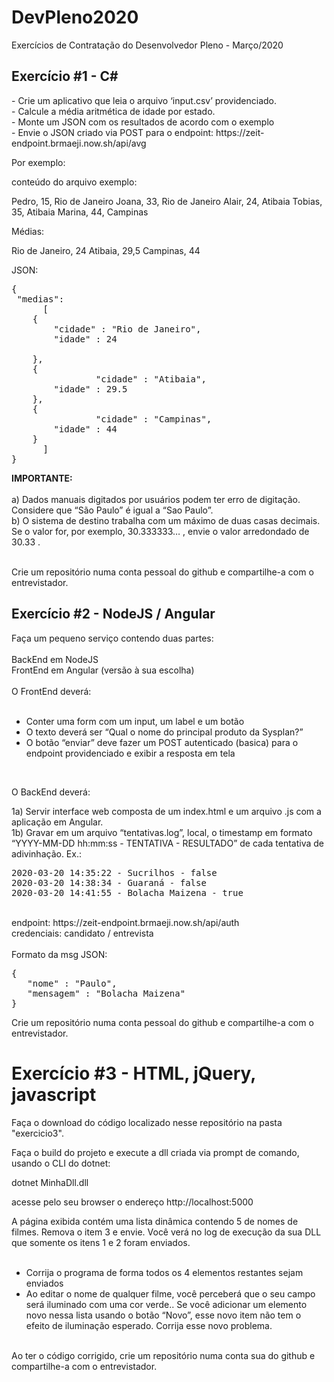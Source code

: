 # DevPleno2020
Exercícios de Contratação do Desenvolvedor Pleno - Março/2020

<h2> Exercício #1 - C# </h1>
- Crie um aplicativo que leia o arquivo ‘input.csv’ providenciado. <br>
- Calcule a média aritmética de idade por estado.<br>
- Monte um JSON com os resultados de acordo com o exemplo<br>
- Envie o JSON criado via POST para o endpoint: https://zeit-endpoint.brmaeji.now.sh/api/avg<br>

Por exemplo:

conteúdo do arquivo exemplo:

Pedro, 15, Rio de Janeiro
Joana, 33, Rio de Janeiro
Alair, 24, Atibaia
Tobias, 35, Atibaia
Marina, 44, Campinas

Médias:

Rio de Janeiro, 24
Atibaia, 29,5
Campinas, 44

JSON:

<pre>
{
 "medias":
      [
   	{
 	    "cidade" : "Rio de Janeiro",
 	    "idade" : 24
 		
 	},
 	{
                "cidade" : "Atibaia",
 	    "idade" : 29.5
 	},
 	{
                "cidade" : "Campinas",
 	    "idade" : 44
 	}
      ]
}
</pre>
<b>IMPORTANTE: </b><br>
<br>
a) Dados manuais digitados por usuários podem ter erro de digitação. Considere que “São Paulo” é igual a “Sao Paulo”.<br>
b) O sistema de destino trabalha com um máximo de duas casas decimais. Se o valor for, por exemplo, 30.333333… , envie o valor arredondado de 30.33 .<br>

<br>
Crie um repositório numa conta pessoal do github e compartilhe-a com o entrevistador.<br>


<h2> Exercício #2 - NodeJS / Angular </h1>

Faça um pequeno serviço contendo duas partes:<br>
<br>
BackEnd em NodeJS<br>
FrontEnd em Angular (versão à sua escolha)<br>
<br>
O FrontEnd deverá:<br>
<br>
- Conter uma form com um input, um label e um botão<br>
- O texto deverá ser “Qual o nome do principal produto da Sysplan?”<br>
- O botão “enviar” deve fazer um POST autenticado (basica) para o endpoint providenciado e exibir a resposta em tela<br>
<br>

O BackEnd deverá:<br>

1a) Servir interface web composta de um index.html e um arquivo .js com a aplicação em Angular.<br>
1b) Gravar em um arquivo “tentativas.log”, local, o timestamp em formato “YYYY-MM-DD hh:mm:ss - TENTATIVA - RESULTADO” de cada tentativa de adivinhação. Ex.:<br>

<pre>
2020-03-20 14:35:22 - Sucrilhos - false
2020-03-20 14:38:34 - Guaraná - false
2020-03-20 14:41:55 - Bolacha Maizena - true
</pre>
<br>
endpoint: https://zeit-endpoint.brmaeji.now.sh/api/auth<br>
credenciais: candidato / entrevista<br>
<br>
Formato da msg JSON:<br>
<pre>
{
   "nome" : "Paulo",
   "mensagem" : "Bolacha Maizena"
}
</pre>


Crie um repositório numa conta pessoal do github e compartilhe-a com o entrevistador.<br>

<h1> Exercício #3 - HTML, jQuery, javascript</h1>

Faça o download do código localizado nesse repositório na pasta "exercicio3". <br>

Faça o build do projeto e execute a dll criada via prompt de comando, usando o CLI do dotnet:<br>

dotnet MinhaDll.dll<br>

acesse pelo seu browser o endereço http://localhost:5000<br>

A página exibida contém uma lista dinâmica contendo 5 de nomes de filmes. Remova o item 3 e envie. Você verá no log de execução da sua DLL que somente os itens 1 e 2 foram enviados.<br>
<br>
- Corrija o programa de forma todos os 4 elementos restantes sejam enviados<br>
- Ao editar o nome de qualquer filme, você perceberá que o seu campo será iluminado com uma cor verde.. Se você adicionar um elemento novo nessa lista usando o botão “Novo”, esse novo item não tem o efeito de iluminação esperado. Corrija esse novo problema.<br>
<br>
Ao ter o código corrigido, crie um repositório numa conta sua do github e compartilhe-a com o entrevistador.<br>

